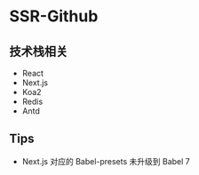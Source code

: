 # SSR-Github

## 技术栈相关

- React
- Next.js
- Koa2
- Redis
- Antd

## Tips

- Next.js 对应的 Babel-presets 未升级到 Babel 7
